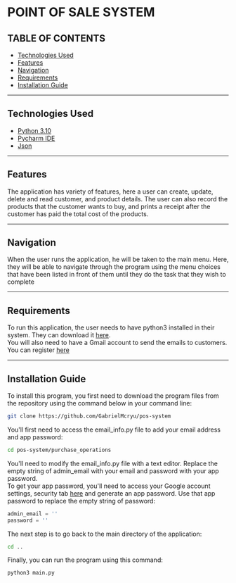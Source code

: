 # POINT OF SALE SYSTEM
## TABLE OF CONTENTS
- [Technologies Used](#technologies-used)
- [Features](#features)
- [Navigation](#navigation)
- [Requirements](#requirements)
- [Installation Guide](#installation-guide)
***
## Technologies Used
- [Python 3.10](https://www.python.org/downloads/release/python-3108/)
- [Pycharm IDE](https://www.jetbrains.com/pycharm/)
- [Json](https://www.json.org/json-en.html)
***
## Features
The application has variety of features, here a user can create, update, delete and read customer, and product details. The user can also record the products that the customer wants to buy, and prints a receipt after the customer has paid the total cost of the products.
***
## Navigation
When the user runs the application, he will be taken to the main menu. Here, they will be able to navigate through the program using the menu choices that have been listed in front of them until they do the task that they wish to complete
***
## Requirements
To run this application, the user needs to have python3 installed in their system. They can download it [here](https://www.python.org/).\
You will also need to have a Gmail account to send the emails to customers. You can register [here](https://www.google.com/intl/en-GB/gmail/about/)
***
## Installation Guide
To install this program, you first need to download the program files from the repository using the command below in your command line:
```bash
git clone https://github.com/GabrielMcryu/pos-system
```
You'll first need to access the email_info.py file to add your email address and app password:
```bash
cd pos-system/purchase_operations
```
You'll need to modify the email_info.py file with a text editor. Replace the empty string of admin_email with your email and password with your app password.\
To get your app password, you'll need to access your Google account settings, security tab [here](https://myaccount.google.com/security) and generate an app password. Use that app password to replace the empty string of password:
```python
admin_email = ''
password = ''
```
The next step is to go back to the main directory of the application:
```bash
cd ..
```
Finally, you can run the program using this command:
```python
python3 main.py
```

